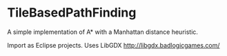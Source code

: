 TileBasedPathFinding
====================

A simple implementation of A* with a Manhattan distance heuristic.

Import as Eclipse projects.
Uses LibGDX http://libgdx.badlogicgames.com/
